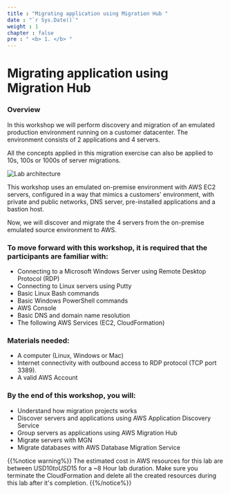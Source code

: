 ```yaml
---
title : "Migrating application using Migration Hub "
date : "`r Sys.Date()`"
weight : 1
chapter : false
pre : " <b> 1. </b> "
---
```

# Migrating application using Migration Hub
### Overview
In this workshop we will perform discovery and migration of an emulated production environment running on a customer datacenter. The environment consists of 2 applications and 4 servers.

All the concepts applied in this migration exercise can also be applied to 10s, 100s or 1000s of server migrations.

![Lab architecture](images/architecture.png?width=80pc)

This workshop uses an emulated on-premise environment with AWS EC2 servers, configured in a way that mimics a customers' environment, with private and public networks, DNS server, pre-installed applications and a bastion host.

Now, we will discover and migrate the 4 servers from the on-premise emulated source environment to AWS.

### To move forward with this workshop, it is required that the participants are familiar with:
+ Connecting to a Microsoft Windows Server using Remote Desktop Protocol (RDP)
+ Connecting to Linux servers using Putty
+ Basic Linux Bash commands
+ Basic Windows PowerShell commands
+ AWS Console
+ Basic DNS and domain name resolution
+ The following AWS Services (EC2, CloudFormation)

### Materials needed:
+ A computer (Linux, Windows or Mac)
+ Internet connectivity with outbound access to RDP protocol (TCP port 3389).
+ A valid AWS Account


### By the end of this workshop, you will:
+ Understand how migration projects works
+ Discover servers and applications using AWS Application Discovery Service
+ Group servers as applications using AWS Migration Hub
+ Migrate servers with MGN
+ Migrate databases with AWS Database Migration Service

 {{%notice warning%}}
The estimated cost in AWS resources for this lab are between USD$10 to USD$15 for a ~8 Hour lab duration. Make sure you terminate the CloudFormation and delete all the created resources during this lab after it's completion.
{{%/notice%}}
